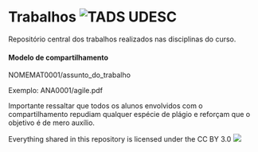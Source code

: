 # Trabalhos ![TADS UDESC](https://img.shields.io/badge/TADS-UDESC-brightgreen.svg)

Repositório central dos trabalhos realizados nas disciplinas do curso. <br>

#### Modelo de compartilhamento

NOMEMAT0001/assunto_do_trabalho </br>

Exemplo: ANA0001/agile.pdf </br>

Importante ressaltar que todos os alunos envolvidos com o compartilhamento repudiam qualquer espécie de plágio e reforçam que o objetivo é de mero auxílio. </br>

Everything shared in this repository is licensed under the CC BY 3.0
[<img src="https://licensebuttons.net/l/by/3.0/80x15.png">](https://creativecommons.org/licenses/by/3.0/)


